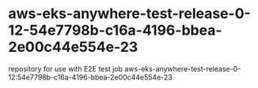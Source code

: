 # aws-eks-anywhere-test-release-0-12-54e7798b-c16a-4196-bbea-2e00c44e554e-23
repository for use with E2E test job aws-eks-anywhere-test-release-0-12:54e7798b-c16a-4196-bbea-2e00c44e554e-23
